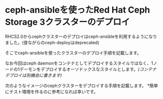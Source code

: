 # ceph-ansibleを使ったRed Hat Ceph Storage 3クラスターのデプロイ
RHCS2.0からcephクラスターのデプロイはceph-ansibleを利用するようになりました。(昔ながらのceph-deployはdeprecated)

そこでceph-ansibleを使ったクラスターのデプロイ手順を記載します。

なお今回はceph daemonをコンテナとしてデプロイするスタイルではなく、1ノードの1デーモンをデプロイするオーソドックスなスタイルとします。*(コンテナデプロイは別機会に書きます)*


次のようなイメージのcephクラスターをデプロイする手順を記載します。
*簡単にテスト環境を作るのに参考になれば幸いです。

## 
